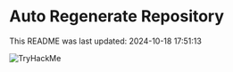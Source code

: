 # Auto Regenerate Repository

This README was last updated: 2024-10-18 17:51:13

 ![TryHackMe](https://tryhackme.com/badge/533634)